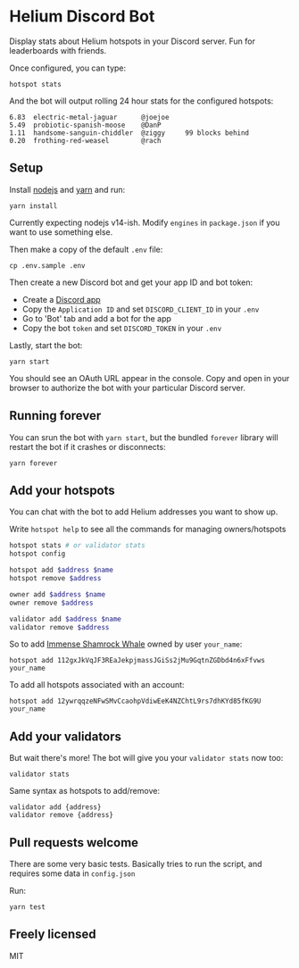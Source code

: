 # Helium Discord Bot

Display stats about Helium hotspots in your Discord server. Fun for leaderboards with friends.

Once configured, you can type:

```
hotspot stats
```

And the bot will output rolling 24 hour stats for the configured hotspots:

```
6.83  electric-metal-jaguar      @joejoe
5.49  probiotic-spanish-moose    @DanP
1.11  handsome-sanguin-chiddler  @ziggy     99 blocks behind
0.20  frothing-red-weasel        @rach
```


## Setup

Install [nodejs](https://nodejs.org/en/) and [yarn](https://yarnpkg.com/) and run:

```
yarn install
```

Currently expecting nodejs v14-ish. Modify `engines` in `package.json` if you want to use something else.

Then make a copy of the default `.env` file:

```
cp .env.sample .env
```

Then create a new Discord bot and get your app ID and bot token:

- Create a [Discord app](https://discord.com/developers/applications)
- Copy the `Application ID` and set `DISCORD_CLIENT_ID` in your `.env`
- Go to 'Bot' tab and add a bot for the app
- Copy the bot `token` and set `DISCORD_TOKEN` in your `.env`


Lastly, start the bot:

```
yarn start
```

You should see an OAuth URL appear in the console. Copy and open in your browser to authorize the bot with your particular Discord server.

## Running forever

You can srun the bot with `yarn start`, but the bundled `forever` library will restart the bot if it crashes or disconnects:

```
yarn forever
```

## Add your hotspots

You can chat with the bot to add Helium addresses you want to show up.

Write `hotspot help` to see all the commands for managing owners/hotspots

```sh
hotspot stats # or validator stats
hotspot config

hotspot add $address $name
hotspot remove $address

owner add $address $name
owner remove $address

validator add $address $name
validator remove $address
```

So to add [Immense Shamrock Whale](https://explorer.helium.com/hotspots/112gxJkVqJF3REaJekpjmassJGiSs2jMu9GqtnZGDbd4n6xFfvws) owned by user `your_name`:

```
hotspot add 112gxJkVqJF3REaJekpjmassJGiSs2jMu9GqtnZGDbd4n6xFfvws your_name
```

To add all hotspots associated with an account:

```
hotspot add 12ywrqqzeNFwSMvCcaohpVdiwEeK4NZChtL9rs7dhKYd85fKG9U your_name
```

## Add your validators

But wait there's more! The bot will give you your `validator stats` now too:

```
validator stats
```

Same syntax as hotspots to add/remove:

```
validator add {address}
validator remove {address}
```

## Pull requests welcome

There are some very basic tests. Basically tries to run the script, and requires some data in `config.json`

Run:

```
yarn test
```

## Freely licensed

MIT
